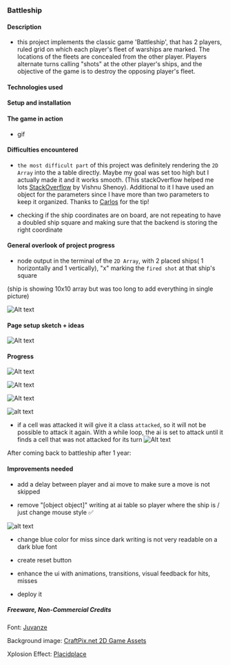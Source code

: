 ### Battleship

#### Description

- this project implements the classic game 'Battleship', that has 2 players, ruled grid on which each player's fleet of warships are marked. The locations of the fleets are concealed from the other player. Players alternate turns calling "shots" at the other player's ships, and the objective of the game is to destroy the opposing player's fleet.

#### Technologies used

#### Setup and installation

#### The game in action

- gif

#### Difficulties encountered

- `the most difficult part` of this project was definitely rendering the `2D Array` into the a table directly. Maybe my goal was set too high but I actually made it and it works smooth. (This stackOverflow helped me lots [StackOverflow](https://stackoverflow.com/questions/64284979/mapping-2d-array-javascript-into-html-table) by Vishnu Shenoy). Additional to it I have used an object for the parameters since I have more than two parameters to keep it organized. Thanks to [Carlos](https://github.com/bycdiaz) for the tip!

- checking if the ship coordinates are on board, are not repeating to have a doubled ship square and making sure that the backend is storing the right coordinate

#### General overlook of project progress

- node output in the terminal of the `2D Array`, with 2 placed ships( 1 horizontally and 1 vertically), "x" marking the `fired shot` at that ship's square

(ship is showing 10x10 array but was too long to add everything in single picture)

![Alt text](image-1.png)

#### Page setup sketch + ideas

![Alt text](image-4.png)

#### Progress

![Alt text](image-2.png)

![Alt text](image-5.png)

![Alt text](image-3.png)

![alt text](image-8.png)

- if a cell was attacked it will give it a class `attacked`, so it will not be possible to attack it again. With a while loop, the ai is set to attack until it finds a cell that was not attacked for its turn
  ![Alt text](image-6.png)

After coming back to battleship after 1 year:

#### Improvements needed

- add a delay between player and ai move to make sure a move is not skipped

- remove "[object object]" writing at ai table so player where the ship is / just change mouse style ✅

![alt text](image-7.png)

- change blue color for miss since dark writing is not very readable on a dark blue font

- create reset button

- enhance the ui with animations, transitions, visual feedback for hits, misses

- deploy it

##### Freeware, Non-Commercial Credits

Font: [Juvanze](https://www.fontspace.com/j-juvanze-font-f112038)

Background image: [CraftPix.net 2D Game Assets](https://opengameart.org/users/craftpixnet-2d-game-assets)

Xplosion Effect: [Placidplace](https://pixabay.com/users/placidplace-25572496/)
